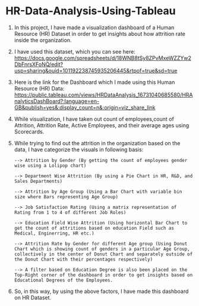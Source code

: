 # HR-Data-Analysis-Using-Tableau

1. In this project, I have made a visualization dashboard of a Human Resource (HR) Dataset in order to get insights about how attrition rate inside the organization.
2. I have used this dataset, which you can see here: https://docs.google.com/spreadsheets/d/18WNB8tSy8ZPvMxeWZZYw2DbFnrsXFoNQ/edit?usp=sharing&ouid=101192238745935206445&rtpof=true&sd=true
3. Here is the link for the Dashboard which I made using this Human Resource (HR) Data: https://public.tableau.com/views/HRDataAnalysis_16731040685580/HRAnalyticsDashBoard?:language=en-GB&publish=yes&:display_count=n&:origin=viz_share_link
4. While visualization, I have taken out count of employees,count of Attrition, Attrition Rate, Active Employees, and their average ages using Scorecards.
5. While trying to find out the attrition in the organization based on the data, I have categorize the visuals in following basis:
   
       --> Attrition by Gender (By getting the count of employees gender wise using a Lolipop chart)          
      
       --> Department Wise Attrition (By using a Pie Chart in HR, R&D, and Sales Departments)
      
       --> Attrition by Age Group (Using a Bar Chart with variable bin size where Bars representing Age Group)
      
       --> Job Satisfaction Rating (Using a matrix representation of Rating from 1 to 4 of different Job Roles)
      
       --> Education Field Wise Attrition (Using horizontal Bar Chart to get the count of attritions based on education Field such as Medical, Enginerring, HR etc.)
      
       --> Attrition Rate by Gender for different Age group (Using Donut Chart which is showing count of genders in a particular Age Group, collectively in the center of Donut Chart and separately outside of the Donut Chart with their percentages respectively)
   
       --> A filter based on Education Degree is also been placed on the Top-Right corner of the dashboard in order to get insights based on Educational Degrees of the Employees.

7. So, in this way, by using the above factors, I have made this dashboard on HR Dataset.
